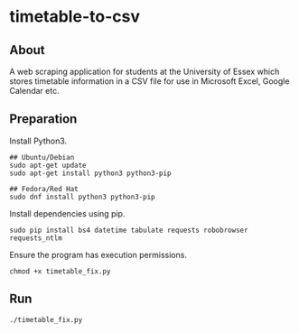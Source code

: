 # timetable-to-csv
## About
A web scraping application for students at the University of Essex which stores timetable information in a CSV file for use in Microsoft Excel, Google Calendar etc.

## Preparation
Install Python3.

    ## Ubuntu/Debian
    sudo apt-get update
    sudo apt-get install python3 python3-pip

    ## Fedora/Red Hat
    sudo dnf install python3 python3-pip

Install dependencies using pip.

    sudo pip install bs4 datetime tabulate requests robobrowser requests_ntlm

Ensure the program has execution permissions.

    chmod +x timetable_fix.py

## Run

    ./timetable_fix.py
